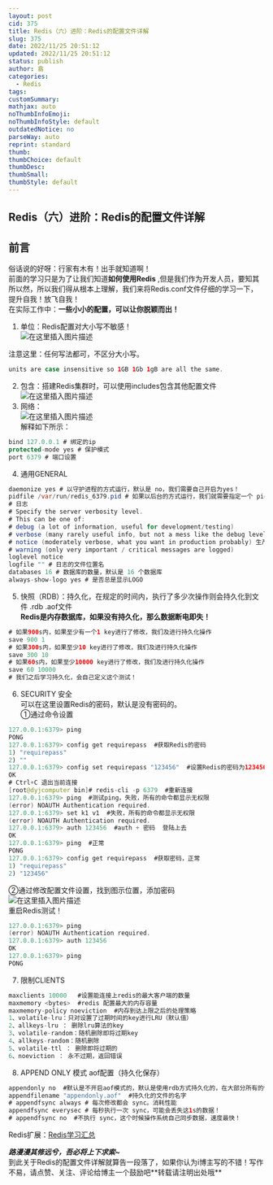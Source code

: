 ```yaml
---
layout: post
cid: 375
title: Redis（六）进阶：Redis的配置文件详解
slug: 375
date: 2022/11/25 20:51:12
updated: 2022/11/25 20:51:12
status: publish
author: 翕
categories: 
  - Redis
tags: 
customSummary: 
mathjax: auto
noThumbInfoEmoji: 
noThumbInfoStyle: default
outdatedNotice: no
parseWay: auto
reprint: standard
thumb: 
thumbChoice: default
thumbDesc: 
thumbSmall: 
thumbStyle: default
---
```



## Redis（六）进阶：Redis的配置文件详解

## 前言

俗话说的好呀：行家有木有！出手就知道啊！  
前面的学习只是为了让我们知道**如何使用Redis** ,但是我们作为开发人员，要知其所以然，所以我们得从根本上理解，我们来将Redis.conf文件仔细的学习一下，提升自我！放飞自我！  
在实际工作中：**一些小小的配置，可以让你脱颖而出！**

1.  单位：Redis配置对大小写不敏感！  
    ![在这里插入图片描述](https://img-blog.csdnimg.cn/20210125162751504.png?x-oss-process=image/watermark,type_ZmFuZ3poZW5naGVpdGk,shadow_10,text_aHR0cHM6Ly9ibG9nLmNzZG4ubmV0L3dlaXhpbl80MzgyOTQ0Mw==,size_16,color_FFFFFF,t_70)

注意这里：任何写法都可，不区分大小写。

```java
units are case insensitive so 1GB 1Gb 1gB are all the same.
```

2.  包含：搭建Redis集群时，可以使用includes包含其他配置文件  
    ![在这里插入图片描述](https://img-blog.csdnimg.cn/20210125162919602.png?x-oss-process=image/watermark,type_ZmFuZ3poZW5naGVpdGk,shadow_10,text_aHR0cHM6Ly9ibG9nLmNzZG4ubmV0L3dlaXhpbl80MzgyOTQ0Mw==,size_16,color_FFFFFF,t_70)
3.  网络：  
    ![在这里插入图片描述](https://img-blog.csdnimg.cn/20210125164249412.png?x-oss-process=image/watermark,type_ZmFuZ3poZW5naGVpdGk,shadow_10,text_aHR0cHM6Ly9ibG9nLmNzZG4ubmV0L3dlaXhpbl80MzgyOTQ0Mw==,size_16,color_FFFFFF,t_70)  
    解释如下所示：

```java
bind 127.0.0.1 # 绑定的ip 
protected-mode yes # 保护模式 
port 6379 # 端口设置
```

4.  通用GENERAL

```java
daemonize yes # 以守护进程的方式运行，默认是 no，我们需要自己开启为yes！ 
pidfile /var/run/redis_6379.pid # 如果以后台的方式运行，我们就需要指定一个 pid 文件！ 
# 日志 
# Specify the server verbosity level. 
# This can be one of:
# debug (a lot of information, useful for development/testing) 
# verbose (many rarely useful info, but not a mess like the debug level) 
# notice (moderately verbose, what you want in production probably) 生产环境 
# warning (only very important / critical messages are logged)
loglevel notice 
logfile "" # 日志的文件位置名 
databases 16 # 数据库的数量，默认是 16 个数据库 
always-show-logo yes # 是否总是显示LOGO
```

5.  快照（RDB）：持久化，在规定的时间内，执行了多少次操作则会持久化到文件 .rdb .aof文件  
    **Redis是内存数据库，如果没有持久化，那么数据断电即失！**

```java
# 如果900s内，如果至少有一个1 key进行了修改，我们及进行持久化操作 
save 900 1 
# 如果300s内，如果至少10 key进行了修改，我们及进行持久化操作 
save 300 10 
# 如果60s内，如果至少10000 key进行了修改，我们及进行持久化操作 
save 60 10000 
# 我们之后学习持久化，会自己定义这个测试！
```

6.  SECURITY 安全  
    可以在这里设置Redis的密码，默认是没有密码的。  
    ①通过命令设置

```java
127.0.0.1:6379> ping
PONG
127.0.0.1:6379> config get requirepass  #获取Redis的密码
1) "requirepass"
2) ""
127.0.0.1:6379> config set requirepass "123456"  #设置Redis的密码为123456
OK
# Ctrl+C 退出当前连接
[root@dyjcomputer bin]# redis-cli -p 6379  #重新连接
127.0.0.1:6379> ping  #测试ping，失败，所有的命令都显示无权限
(error) NOAUTH Authentication required.  
127.0.0.1:6379> set k1 v1  #失败，所有的命令都显示无权限
(error) NOAUTH Authentication required.  
127.0.0.1:6379> auth 123456  #auth + 密码  登陆上去
OK 
127.0.0.1:6379> ping  #正常
PONG
127.0.0.1:6379> config get requirepass  #获取密码，正常
1) "requirepass"
2) "123456"
```

②通过修改配置文件设置，找到图示位置，添加密码  
![在这里插入图片描述](https://img-blog.csdnimg.cn/20210125171633898.png?x-oss-process=image/watermark,type_ZmFuZ3poZW5naGVpdGk,shadow_10,text_aHR0cHM6Ly9ibG9nLmNzZG4ubmV0L3dlaXhpbl80MzgyOTQ0Mw==,size_16,color_FFFFFF,t_70)  
重启Redis测试！

```java
127.0.0.1:6379> ping
(error) NOAUTH Authentication required.  
127.0.0.1:6379> auth 123456
OK
127.0.0.1:6379> ping
PONG
```

7.  限制CLIENTS

```java
maxclients 10000   #设置能连接上redis的最大客户端的数量 
maxmemory <bytes>  #redis 配置最大的内存容量 
maxmemory-policy noeviction  #内存到达上限之后的处理策略 
1、volatile-lru：只对设置了过期时间的key进行LRU（默认值） 
2、allkeys-lru ： 删除lru算法的key 
3、volatile-random：随机删除即将过期key 
4、allkeys-random：随机删除 
5、volatile-ttl ： 删除即将过期的 
6、noeviction ： 永不过期，返回错误
```

8.  APPEND ONLY 模式 aof配置（持久化保存）

```java
appendonly no  #默认是不开启aof模式的，默认是使用rdb方式持久化的，在大部分所有的情况下,rdb完全够用！ 
appendfilename "appendonly.aof"  #持久化的文件的名字 
# appendfsync always # 每次修改都会 sync。消耗性能 
appendfsync everysec # 每秒执行一次 sync，可能会丢失这1s的数据！ 
# appendfsync no  #不执行 sync，这个时候操作系统自己同步数据，速度最快！
```

Redis扩展：[Redis学习汇总](https://blog.csdn.net/weixin_43829443/article/details/112839985)

***路漫漫其修远兮，吾必将上下求索~***  
到此关于Redis的配置文件详解就算告一段落了，如果你认为i博主写的不错！写作不易，请点赞、关注、评论给博主一个鼓励吧\*\*转载请注明出处哦\*\*